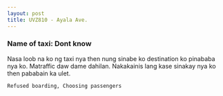 ```yaml
---
layout: post
title: UVZ810 - Ayala Ave.
---
```


### Name of taxi: Dont know

Nasa loob na ko ng taxi nya then nung sinabe ko destination ko pinababa nya ko. Matraffic daw dame dahilan. Nakakainis lang kase sinakay nya ko then pababain ka ulet. 

```Refused boarding, Choosing passengers```
